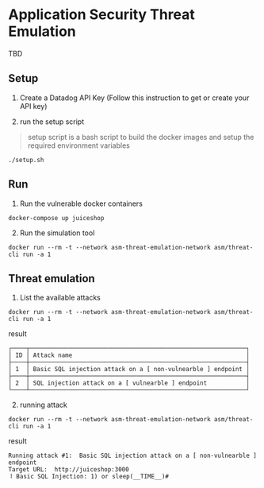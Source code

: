 # Application Security Threat Emulation 
TBD



## Setup

1. Create a Datadog API Key (Follow this instruction to get or create your API key)


2. run the setup script
> setup script is a bash script to build the docker images and setup the required environment variables

```
./setup.sh
```



## Run

1. Run the vulnerable docker containers

```
docker-compose up juiceshop
```

2. Run the simulation tool

```
docker run --rm -t --network asm-threat-emulation-network asm/threat-cli run -a 1
```



## Threat emulation

1. List the available attacks

```
docker run --rm -t --network asm-threat-emulation-network asm/threat-cli run -a 1
```

result
```
┌────┬─────────────────────────────────────────────────────────────┐
│ ID │ Attack name                                                 │
├────┼─────────────────────────────────────────────────────────────┤
│ 1  │ Basic SQL injection attack on a [ non-vulnearble ] endpoint │
├────┼─────────────────────────────────────────────────────────────┤
│ 2  │ SQL injection attack on a [ vulnearble ] endpoint           │
└────┴─────────────────────────────────────────────────────────────┘
```

2. running attack

```
docker run --rm -t --network asm-threat-emulation-network asm/threat-cli run -a 1
```

result
```
Running attack #1:  Basic SQL injection attack on a [ non-vulnearble ] endpoint
Target URL:  http://juiceshop:3000
⠸ Basic SQL Injection: 1) or sleep(__TIME__)#
```